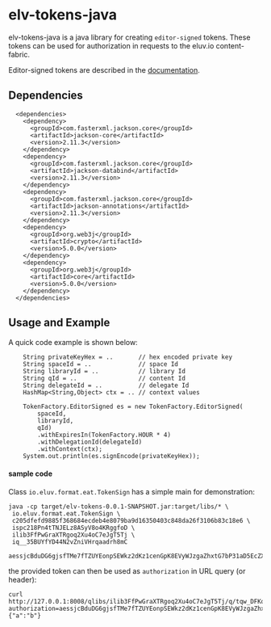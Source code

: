 # elv-tokens-java

elv-tokens-java is a java library for creating `editor-signed` tokens.
These tokens can be used for authorization in requests to the eluv.io content-fabric.

Editor-signed tokens are described in the [documentation](https://github.com/eluv-io/elv-docs).

## Dependencies


```
  <dependencies>
    <dependency>
      <groupId>com.fasterxml.jackson.core</groupId>
      <artifactId>jackson-core</artifactId>
      <version>2.11.3</version>
    </dependency>
    <dependency>
      <groupId>com.fasterxml.jackson.core</groupId>
      <artifactId>jackson-databind</artifactId>
      <version>2.11.3</version>
    </dependency>
    <dependency>
      <groupId>com.fasterxml.jackson.core</groupId>
      <artifactId>jackson-annotations</artifactId>
      <version>2.11.3</version>
    </dependency>
    <dependency>
      <groupId>org.web3j</groupId>
      <artifactId>crypto</artifactId>
      <version>5.0.0</version>
    </dependency>
    <dependency>
      <groupId>org.web3j</groupId>
      <artifactId>core</artifactId>
      <version>5.0.0</version>
    </dependency>
  </dependencies>
```

## Usage and Example

A quick code example is shown below:

```
    String privateKeyHex = ..       // hex encoded private key
    String spaceId = ..             // space Id
    String libraryId = ..           // library Id
    String qId = ..                 // content Id
    String delegateId = ..          // delegate Id
    HashMap<String,Object> ctx = .. // context values
        
    TokenFactory.EditorSigned es = new TokenFactory.EditorSigned(
        spaceId, 
        libraryId, 
        qId)
        .withExpiresIn(TokenFactory.HOUR * 4)
        .withDelegationId(delegateId)
        .withContext(ctx);
    System.out.println(es.signEncode(privateKeyHex));

```


#### sample code

Class `io.eluv.format.eat.TokenSign` has a simple main for demonstration:

```
java -cp target/elv-tokens-0.0.1-SNAPSHOT.jar:target/libs/* \
 io.eluv.format.eat.TokenSign \
 c205dfefd9885f368684ecdeb4e8079ba9d16350403c848da26f3106b83c18e6 \
 ispc218Pn4tTNJELz8ASyV8o4KRggfoD \
 ilib3FfPwGraXTRgoq2Xu4oC7eJgT5Tj \
 iq__35BUYfYD44N2vZniVHrqaadrh8mC

aessjcBduDG6gjsfTMe7fTZUYEonpSEWkz2dKz1cenGpK8EVyWJzgaZhxtG7bP31aD5EcZXSdJA4SMhSyD5nMSTgroTd16Emv6WHrm1sHwrT3cLRBznhfySoPSqZoY8SNstw53hSaXKyCejy1d2yd839ByUzcNkF9GrwPt2yXSgVKTX6qbrTvLs6sTUgXvmQHyF8CyER5dTfYqToyXDNJzhZ1osYebs7XXCYQJ29kgvc8fSCKy3UDpRj4VpXve3vutRvhPB1eQFDSiuuZ16qJFe2ztqFZyNCxnq71uerxpGLKZafYiE1CUJMaXAPa5hgTgy4uddo6EbASqmuujLBVg5Ciq7S4n2tdDPLD2XjBkbad6T5rKz9nM7Sf1QdhE5A1a5pNWpRpRYyC6bFbXpeQ7d4GqKg
```

the provided token can then be used as `authorization` in URL query (or header):


```
curl http://127.0.0.1:8008/qlibs/ilib3FfPwGraXTRgoq2Xu4oC7eJgT5Tj/q/tqw_DFKqKsfjT1mc51vUNfS7DnGU3xKw29y3h/meta/public/?authorization=aessjcBduDG6gjsfTMe7fTZUYEonpSEWkz2dKz1cenGpK8EVyWJzgaZhxtG7bP31aD5EcZXSdJA4SMhSyD5nMSTgroTd16Emv6WHrm1sHwrT3cLRBznhfySoPSqZoY8SNstw53hSaXKyCejy1d2yd839ByUzcNkF9GrwPt2yXSgVKTX6qbrTvLs6sTUgXvmQHyF8CyER5dTfYqToyXDNJzhZ1osYebs7XXCYQJ29kgvc8fSCKy3UDpRj4VpXve3vutRvhPB1eQFDSiuuZ16qJFe2ztqFZyNCxnq71uerxpGLKZafYiE1CUJMaXAPa5hgTgy4uddo6EbASqmuujLBVg5Ciq7S4n2tdDPLD2XjBkbad6T5rKz9nM7Sf1QdhE5A1a5pNWpRpRYyC6bFbXpeQ7d4GqKg
{"a":"b"}
```
